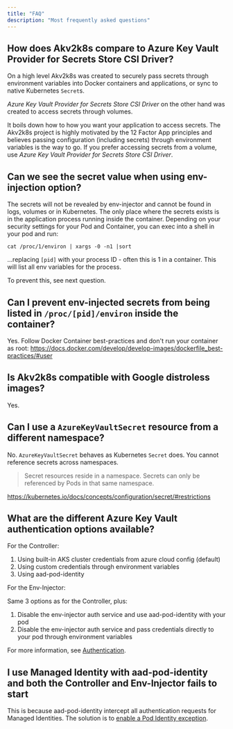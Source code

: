 ```yaml
---
title: "FAQ"
description: "Most frequently asked questions"
---
```


## How does Akv2k8s compare to Azure Key Vault Provider for Secrets Store CSI Driver?

On a high level Akv2k8s was created to securely pass secrets through environment variables into Docker containers and applications, or sync to native Kubernetes `Secret`s. 

*Azure Key Vault Provider for Secrets Store CSI Driver* on the other hand was created to access secrets through volumes. 

It boils down how to how you want your application to access secrets. The Akv2k8s project is highly motivated by the 12 Factor App principles and believes passing configuration (including secrets) through environment variables is the way to go. If you prefer accessing secrets from a volume, use *Azure Key Vault Provider for Secrets Store CSI Driver*.

## Can we see the secret value when using env-injection option?

The secrets will not be revealed by env-injector and cannot be found in logs, volumes or in Kubernetes. The only place where the secrets exists is in the application process running inside the container. Depending on your security settings for your Pod and Container, you can exec into a shell in your pod and run: 

```
cat /proc/1/environ | xargs -0 -n1 |sort
```

...replacing `[pid]` with your process ID - often this is 1 in a container. This will list all env variables for the process.

To prevent this, see next question.

## Can I prevent env-injected secrets from being listed in `/proc/[pid]/environ` inside the container?

Yes. Follow Docker Container best-practices and don't run your container as root: https://docs.docker.com/develop/develop-images/dockerfile_best-practices/#user

## Is Akv2k8s compatible with Google distroless images?

Yes. 

## Can I use a `AzureKeyVaultSecret` resource from a different namespace?

No. `AzureKeyVaultSecret` behaves as Kubernetes `Secret` does. You cannot reference secrets across namespaces. 

> Secret resources reside in a namespace. Secrets can only be referenced by Pods in that same namespace.

https://kubernetes.io/docs/concepts/configuration/secret/#restrictions

## What are the different Azure Key Vault authentication options available?

For the Controller:

1. Using built-in AKS cluster credentials from azure cloud config (default)
2. Using custom credentials through environment variables
3. Using aad-pod-identity

For the Env-Injector:

Same 3 options as for the Controller, plus:

1. Disable the env-injector auth service and use aad-pod-identity with your pod
2. Disable the env-injector auth service and pass credentials directly to your pod through environment variables

For more information, see [Authentication](security/authentication).

## I use Managed Identity with aad-pod-identity and both the Controller and Env-Injector fails to start

This is because aad-pod-identity intercept all authentication requests for Managed Identities. The solution is to [enable a Pod Identity exception](installation/with-aad-pod-identity).
